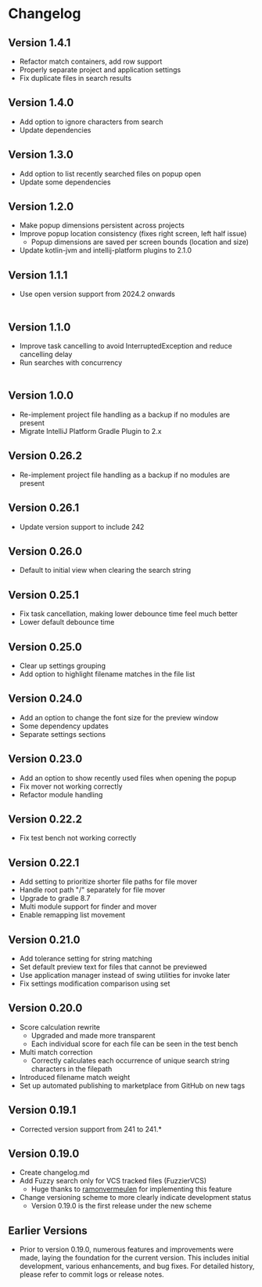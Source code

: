 # Changelog
## Version 1.4.1
- Refactor match containers, add row support
- Properly separate project and application settings
- Fix duplicate files in search results

## Version 1.4.0
- Add option to ignore characters from search
- Update dependencies

## Version 1.3.0
- Add option to list recently searched files on popup open
- Update some dependencies

## Version 1.2.0
- Make popup dimensions persistent across projects
- Improve popup location consistency (fixes right screen, left half issue)
  - Popup dimensions are saved per screen bounds (location and size)
- Update kotlin-jvm and intellij-platform plugins to 2.1.0

## Version 1.1.1
- Use open version support from 2024.2 onwards<br><br>

## Version 1.1.0
- Improve task cancelling to avoid InterruptedException and reduce cancelling delay<br>
- Run searches with concurrency<br><br>

## Version 1.0.0
- Re-implement project file handling as a backup if no modules are present
- Migrate IntelliJ Platform Gradle Plugin to 2.x

## Version 0.26.2
- Re-implement project file handling as a backup if no modules are present

## Version 0.26.1
- Update version support to include 242

## Version 0.26.0
- Default to initial view when clearing the search string

## Version 0.25.1
- Fix task cancellation, making lower debounce time feel much better
- Lower default debounce time

## Version 0.25.0
- Clear up settings grouping
- Add option to highlight filename matches in the file list

## Version 0.24.0
- Add an option to change the font size for the preview window
- Some dependency updates
- Separate settings sections

## Version 0.23.0
- Add an option to show recently used files when opening the popup
- Fix mover not working correctly
- Refactor module handling

## Version 0.22.2
- Fix test bench not working correctly

## Version 0.22.1
- Add setting to prioritize shorter file paths for file mover
- Handle root path "/" separately for file mover
- Upgrade to gradle 8.7
- Multi module support for finder and mover
- Enable remapping list movement
 
## Version 0.21.0
- Add tolerance setting for string matching
- Set default preview text for files that cannot be previewed
- Use application manager instead of swing utilities for invoke later
- Fix settings modification comparison using set

## Version 0.20.0
- Score calculation rewrite
  - Upgraded and made more transparent
  - Each individual score for each file can be seen in the test bench
- Multi match correction
  - Correctly calculates each occurrence of unique search string characters in the filepath
- Introduced filename match weight
- Set up automated publishing to marketplace from GitHub on new tags

## Version 0.19.1
- Corrected version support from 241 to 241.*

## Version 0.19.0
- Create changelog.md
- Add Fuzzy search only for VCS tracked files (FuzzierVCS)
  - Huge thanks to [ramonvermeulen](https://github.com/ramonvermeulen) for implementing this feature
- Change versioning scheme to more clearly indicate development status
  - Version 0.19.0 is the first release under the new scheme

## Earlier Versions
- Prior to version 0.19.0, numerous features and improvements were made, laying the foundation for the current version.
This includes initial development, various enhancements, and bug fixes. For detailed history, 
please refer to commit logs or release notes.
